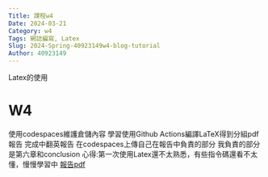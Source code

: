 ```yaml
---
Title: 課程w4
Date: 2024-03-21 
Category: w4
Tags: 網誌編寫, Latex
Slug: 2024-Spring-40923149w4-blog-tutorial
Author: 40923149
---
```


Latex的使用

<!-- PELICAN_END_SUMMARY -->

# W4
使用codespaces維護倉儲內容
學習使用Github Actions編譯LaTeX得到分組pdf報告
完成中翻英報告
在codespaces上傳自己在報告中負責的部分
我負責的部分是第六章和conclusion
心得:第一次使用Latex還不太熟悉，有些指令碼還看不太懂，慢慢學習中
[報告pdf](https://drive.google.com/file/d/1fmJXDJaxB3MGGOeL92w_NObclKmPkAHF/view?usp=sharing)
